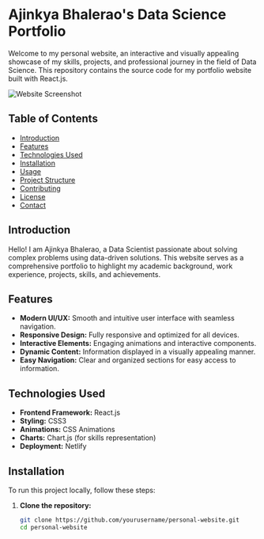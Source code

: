 # Ajinkya Bhalerao's Data Science Portfolio

Welcome to my personal website, an interactive and visually appealing showcase of my skills, projects, and professional journey in the field of Data Science. This repository contains the source code for my portfolio website built with React.js.

![Website Screenshot](path/to/screenshot.png)

## Table of Contents

- [Introduction](#introduction)
- [Features](#features)
- [Technologies Used](#technologies-used)
- [Installation](#installation)
- [Usage](#usage)
- [Project Structure](#project-structure)
- [Contributing](#contributing)
- [License](#license)
- [Contact](#contact)

## Introduction

Hello! I am Ajinkya Bhalerao, a Data Scientist passionate about solving complex problems using data-driven solutions. This website serves as a comprehensive portfolio to highlight my academic background, work experience, projects, skills, and achievements.

## Features

- **Modern UI/UX:** Smooth and intuitive user interface with seamless navigation.
- **Responsive Design:** Fully responsive and optimized for all devices.
- **Interactive Elements:** Engaging animations and interactive components.
- **Dynamic Content:** Information displayed in a visually appealing manner.
- **Easy Navigation:** Clear and organized sections for easy access to information.

## Technologies Used

- **Frontend Framework:** React.js
- **Styling:** CSS3
- **Animations:** CSS Animations
- **Charts:** Chart.js (for skills representation)
- **Deployment:** Netlify

## Installation

To run this project locally, follow these steps:

1. **Clone the repository:**
   ```bash
   git clone https://github.com/yourusername/personal-website.git
   cd personal-website
